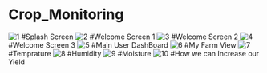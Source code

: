 # Crop_Monitoring
![1](https://user-images.githubusercontent.com/35566904/89101610-264ee200-d41f-11ea-802e-cffd779da1bf.jpg)
#Splash Screen
![2](https://user-images.githubusercontent.com/35566904/89101627-4d0d1880-d41f-11ea-9112-53fb360e87dc.jpg)
#Welcome Screen 1
![3](https://user-images.githubusercontent.com/35566904/89101630-4d0d1880-d41f-11ea-83da-3deb44a84d50.jpg)
#Welcome Screen 2
![4](https://user-images.githubusercontent.com/35566904/89101619-48486480-d41f-11ea-9caf-d019bd564b72.jpg)
#Welcome Screen 3
![5](https://user-images.githubusercontent.com/35566904/89101620-4a122800-d41f-11ea-94b3-4ceb5bd50b33.jpg)
#Main User DashBoard
![6](https://user-images.githubusercontent.com/35566904/89101621-4aaabe80-d41f-11ea-8531-b82411e37c1d.jpg)
#My Farm View
![7](https://user-images.githubusercontent.com/35566904/89101622-4b435500-d41f-11ea-93ed-a8957dcaa6f7.jpg)
#Temprature
![8](https://user-images.githubusercontent.com/35566904/89101623-4bdbeb80-d41f-11ea-8fe9-aed3e12ae1ee.jpg)
#Humidity
![9](https://user-images.githubusercontent.com/35566904/89101624-4bdbeb80-d41f-11ea-8fdd-3bc04fdd0a17.jpg)
#Moisture
![10](https://user-images.githubusercontent.com/35566904/89101625-4c748200-d41f-11ea-86bc-829d33d50ea3.jpg)
#How we can Increase our Yield


